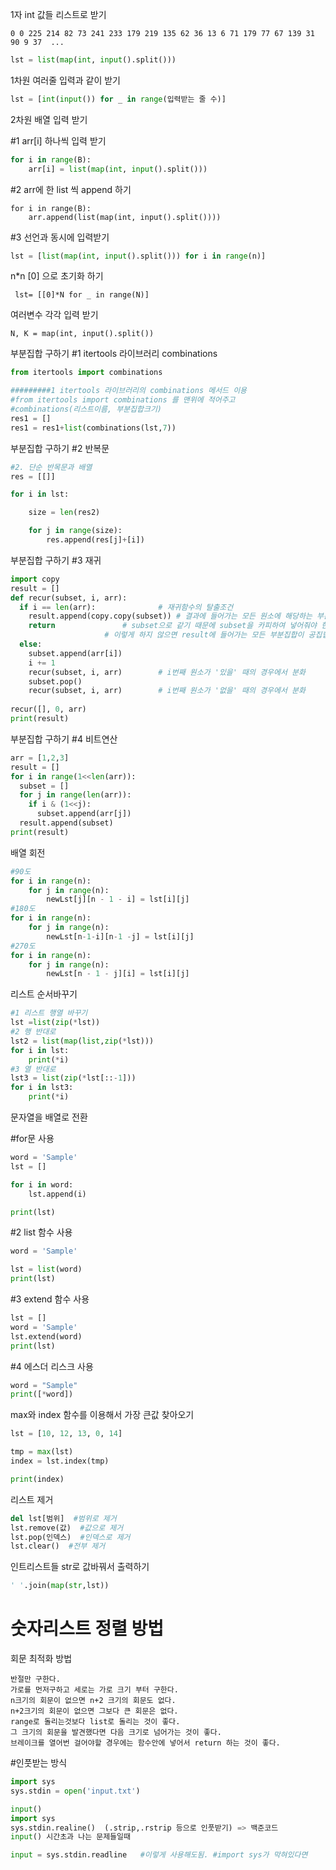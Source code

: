 1자 int 값들 리스트로 받기

```
0 0 225 214 82 73 241 233 179 219 135 62 36 13 6 71 179 77 67 139 31 90 9 37  ...
```

```python
lst = list(map(int, input().split()))
```

1차원 여러줄 입력과 같이 받기

```python
lst = [int(input()) for _ in range(입력받는 줄 수)]
```

2차원 배열 입력 받기

#1 arr[i] 하나씩 입력 받기

```python
for i in range(B):    
	arr[i] = list(map(int, input().split()))
```

#2 arr에 한 list 씩 append 하기

```
for i in range(B):    
	arr.append(list(map(int, input().split())))
```

#3 선언과 동시에 입력받기

```python
lst = [list(map(int, input().split())) for i in range(n)]
```

n*n [0] 으로 초기화 하기

```
 lst= [[0]*N for _ in range(N)]
```

 여러변수 각각 입력 받기

```
N, K = map(int, input().split())
```

부분집합 구하기 #1 itertools 라이브러리 combinations

```python
from itertools import combinations

#########1 itertools 라이브러리의 combinations 메서드 이용
#from itertools import combinations 를 맨위에 적어주고
#combinations(리스트이름, 부분집합크기)
res1 = []
res1 = res1+list(combinations(lst,7))

```

부분집합 구하기 #2 반복문

```python
#2. 단순 반목문과 배열
res = [[]]

for i in lst:

    size = len(res2)

    for j in range(size):
        res.append(res[j]+[i])
```

부분집합 구하기 #3 재귀

```python
import copy
result = []
def recur(subset, i, arr):	      
  if i == len(arr): 		     # 재귀함수의 탈출조건
    result.append(copy.copy(subset)) # 결과에 들어가는 모든 원소에 해당하는 부분집합의 레퍼런스가 
    return			     # subset으로 같기 때문에 subset을 카피하여 넣어줘야 한다.
				     # 이렇게 하지 않으면 result에 들어가는 모든 부분집합이 공집합으로 나온다.
  else:
    subset.append(arr[i])
    i += 1
    recur(subset, i, arr) 	     # i번째 원소가 '있을' 때의 경우에서 분화
    subset.pop()					
    recur(subset, i, arr)	     # i번째 원소가 '없을' 때의 경우에서 분화
    
recur([], 0, arr)
print(result)
```

부분집합 구하기 #4 비트연산

```python
arr = [1,2,3] 
result = []
for i in range(1<<len(arr)): 
  subset = []
  for j in range(len(arr)): 
    if i & (1<<j): 
      subset.append(arr[j]) 
  result.append(subset)
print(result)
```

배열  회전

```python
#90도
for i in range(n):
    for j in range(n):
        newLst[j][n - 1 - i] = lst[i][j]
#180도
for i in range(n):
    for j in range(n):
        newLst[n-1-i][n-1 -j] = lst[i][j]
#270도
for i in range(n):
    for j in range(n):
        newLst[n - 1 - j][i] = lst[i][j]
```

리스트 순서바꾸기

```python
#1 리스트 행열 바꾸기
lst =list(zip(*lst))
#2 행 반대로
lst2 = list(map(list,zip(*lst)))
for i in lst:
    print(*i)
#3 열 반대로
lst3 = list(zip(*lst[::-1]))
for i in lst3:
    print(*i)
```



문자열을 배열로 전환

#for문 사용

```python
word = 'Sample'
lst = []

for i in word:
    lst.append(i)

print(lst)
```

#2 list 함수 사용

```python
word = 'Sample'

lst = list(word)
print(lst)
```

#3 extend 함수 사용

```python
lst = []
word = 'Sample'
lst.extend(word)
print(lst)
```

#4 에스더 리스크 사용

```python
word = "Sample"
print([*word])
```





max와 index 함수를 이용해서 가장 큰값 찾아오기

```python
lst = [10, 12, 13, 0, 14]

tmp = max(lst)
index = lst.index(tmp)

print(index)
```

리스트 제거

```python
del lst[범위]  #범위로 제거
lst.remove(값)  #값으로 제거
lst.pop(인덱스)  #인덱스로 제거
lst.clear()  #전부 제거
```



인트리스트들 str로 값바꿔서 출력하기

```python
' '.join(map(str,lst))
```



# 숫자리스트 정렬 방법



회문 최적화 방법

```
반절만 구한다.
가로를 먼저구하고 세로는 가로 크기 부터 구한다.
n크기의 회문이 없으면 n+2 크기의 회문도 없다.
n+2크기의 회문이 없으면 그보다 큰 회문은 없다.
range로 돌리는것보다 list로 돌리는 것이 좋다.
그 크기의 회문을 발견했다면 다음 크기로 넘어가는 것이 좋다.
브레이크를 열어번 걸어야할 경우에는 함수안에 넣어서 return 하는 것이 좋다.
```

#인풋받는 방식

```py
import sys
sys.stdin = open('input.txt')

input()
import sys
sys.stdin.realine()  (.strip,.rstrip 등으로 인풋받기) => 백준코드
input() 시간초과 나는 문제들일때

input = sys.stdin.readline   #이렇게 사용해도됨. #import sys가 막혀있다면

```

